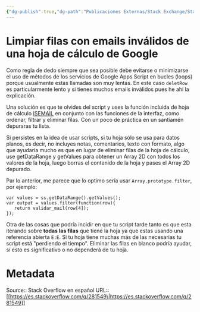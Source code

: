 ```yaml
---
{"dg-publish":true,"dg-path":"Publicaciones Externas/Stack Exchange/Stack Overflow en español/es.stackoverflow.com-281549.md","permalink":"/publicaciones-externas/stack-exchange/stack-overflow-en-espanol/es-stackoverflow-com-281549/","title":"Limpiar filas con emails inválidos de una hoja de cálculo de Google","hide":true,"noteIcon":"\"0\"","created":"2024-04-03T12:49:10.627-06:00","updated":"2024-04-05T16:43:55.671-06:00"}
---
```


# Limpiar filas con emails inválidos de una hoja de cálculo de Google

Como regla de dedo siempre que sea posible debe evitarse o minimizarse el uso de métodos de los servicios de Google Apps Script en bucles (loops) porque usualmente estas llamadas son muy lentas. En este caso `deletRow` es particularmente lento y si tienes muchos emails inválidos pues he ahí la explicación.

Una solución es que te olvides del script y uses la función incluida de hoja de cálculo [ISEMAIL](https://support.google.com/docs/answer/3256503?hl=es) en conjunto con las funciones de la interfaz, como ordenar, filtrar y eliminar filas. Con un poco de práctica en un santiamén depuraras tu lista.

Si persistes en la idea de usar scripts, si tu hoja sólo se usa para datos planos, es decir, no incluyes notas, comentarios, texto con formato, algo que ayudaría mucho es que en lugar de eliminar filas de la hoja de cálculo, use getDataRange y getValues para obtener un Array 2D con todos los valores de la hoja, luego borras el contenido de la hoja y pases el Array 2D depurado.

Par lo anterior, me parece que lo optimo sería usar `Array.prototype.filter`, por ejemplo:

    var values = ss.getDataRange().getValues();
    var output = values.filter(function(row){
       return validar_mail(row[4]);
    });

Otra de las cosas que podría incidir en que tu script tarde tanto es que esta iterando sobre **todas las filas** que tiene la hoja ya que estas usando una referencia abierta `E:E`. Si tu hoja tiene muchas más de las necesarias tu script está "perdiendo el tiempo". Eliminar las filas en blanco podría ayudar, si esto es significativo o no dependerá de tu hoja.



# Metadata
Source:: Stack Overflow en español
URL:: [[https://es.stackoverflow.com/q/281549\|https://es.stackoverflow.com/q/281549]]

